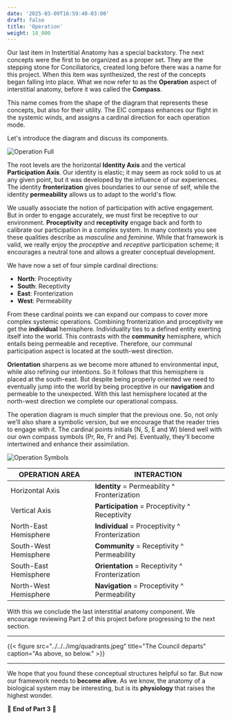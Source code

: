```yaml
---
date: '2025-03-09T16:59:40-03:00'
draft: false
title: 'Operation'
weight: 18_000
---
```


Our last item in Instertitial Anatomy has a special backstory. The next concepts were the first to be organized as a proper set. They are the stepping stone for Conciliatorics, created long before there was a name for this project. When this item was synthesized, the rest of the concepts began falling into place. What we now refer to as the **Operation** aspect of interstitial anatomy, before it was called the **Compass**.

This name comes from the shape of the diagram that represents these concepts, but also for their utility. The EIC compass enhances our flight in the systemic winds, and assigns a cardinal direction for each operation mode.

Let's introduce the diagram and discuss its components.

![Operation Full](../../../img/operationFull.svg)

The root levels are the horizontal **Identity Axis** and the vertical **Participation Axis**. Our identity is elastic; it may seem as rock solid to us at any given point, but it was developed by the influence of our experiences. The identity **fronterization** gives boundaries to our sense of self, while the identity **permeability** allows us to adapt to the world's flow. 

We usually associate the notion of participation with active engagement. But in order to engage accurately, we must first be receptive to our environment. **Proceptivity** and **receptivity** engage back and forth to calibrate our participation in a complex system. In many contexts you see these qualities describe as *masculine* and *feminine*. While that framework is valid, we really enjoy the *proceptive* and *receptive* participation scheme; it encourages a neutral tone and allows a greater conceptual development.

We have now a set of four simple cardinal directions:

- **North**: Proceptivity
- **South**: Receptivity
- **East**: Fronterization
- **West**: Permeability

From these cardinal points we can expand our compass to cover more complex systemic operations. Combining fronterization and proceptivity we get the **individual** hemisphere. Individuality ties to a defined entity exerting itself into the world. This contrasts with the **community** hemisphere, which entails being permeable and receptive. Therefore, our communal participation aspect is located at the south-west direction.

**Orientation** sharpens as we become more attuned to environmental input, while also refining our intentions. So it follows that this hemisphere is placed at the south-east. But despite being properly oriented we need to eventually jump into the world by being proceptive in our **navigation** and permeable to the unexpected. With this last hemisphere located at the north-west direction we complete our operational compass.

The operation diagram is much simpler that the previous one. So, not only we'll also share a symbolic version, but we encourage that the reader tries to engage with it. The cardinal points initials (N, S, E and W) blend well with our own compass symbols (Pr, Re, Fr and Pe). Eventually, they'll become intertwined and enhance their assimilation.

![Operation Symbols](../../../img/operation.svg)

| **OPERATION AREA** | **INTERACTION** |
|---|---|
| Horizontal Axis | **Identity** = Permeability ^ Fronterization |
| Vertical Axis | **Participation** = Proceptivity ^ Receptivity |
| North-East Hemisphere | **Individual** = Proceptivity ^ Fronterization |
| South-West Hemisphere | **Community** = Receptivity ^ Permeability |
| South-East Hemisphere | **Orientation** = Receptivity ^ Fronterization |
| North-West Hemisphere | **Navigation** = Proceptivity ^ Permeability |

With this we conclude the last interstitial anatomy component. We encourage reviewing Part 2 of this project before progressing to the next section.

---

{{< figure src="../../../img/quadrants.jpeg" title="The Council departs" caption="As above, so below." >}}

---

We hope that you found these conceptual structures helpful so far. But now our framework needs to **become alive**. As we know, the anatomy of a biological system may be interesting, but is its **physiology** that raises the highest wonder.

🔖 **End of Part 3** 🔖